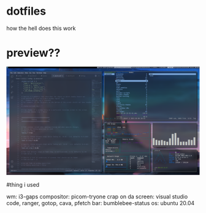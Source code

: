 # dotfiles
how the hell does this work

# preview??
**![ooga](https://raw.githubusercontent.com/rethinkingrn/dotfiles/main/previews/preview1.png)**

#thing i used

wm: i3-gaps
compositor: picom-tryone
crap on da screen: visual studio code, ranger, gotop, cava, pfetch
bar: bumblebee-status
os: ubuntu 20.04